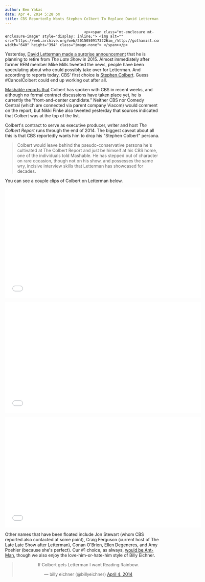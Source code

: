 ```yaml
---
author: Ben Yakas
date: Apr 4, 2014 5:28 pm
title: CBS Reportedly Wants Stephen Colbert To Replace David Letterman
---
```


	
										<p><span class="mt-enclosure mt-enclosure-image" style="display: inline;"> <img alt="" src="https://web.archive.org/web/20150509173226im_/http://gothamist.com/upload/2014/04/2014_03_cancelcolbert10.jpg" width="640" height="394" class="image-none"> </span></p>

<p>Yesterday, <a href="https://web.archive.org/web/20150509173226/http://gothamist.com/2014/04/03/david_letterman_retiring.php">David Letterman made a surprise announcement</a> that he is planning to retire from <em>The Late Show</em> in 2015. Almost immediately after former REM member Mike Mills tweeted the news, people have been speculating about who could possibly take over for Letterman. And according to reports today, CBS&apos; first choice is <a href="https://web.archive.org/web/20150509173226/http://gothamist.com/tags/stephencolbert">Stephen Colbert</a>. Guess #CancelColbert could end up working out after all.</p>

<p><a href="https://web.archive.org/web/20150509173226/http://mashable.com/2014/04/04/stephen-colbert-replace-david-letterman-late-night/?utm_cid=mash-com-Tw-main-link">Mashable reports that</a> Colbert has spoken with CBS in recent weeks, and although no formal contract discussions have taken place yet, he is currently the &quot;front-and-center candidate.&quot; Neither CBS nor Comedy Central (which are connected via parent company Viacom) would comment on the report, but Nikki Finke also tweeted yesterday that sources indicated that Colbert was at the top of the list.</p>

<p>Colbert&apos;s contract to serve as executive producer, writer and host <em>The Colbert Report</em> runs through the end of 2014. The biggest caveat about all this is that CBS reportedly wants him to drop his &quot;Stephen Colbert&quot; persona.</p>

<blockquote>Colbert would leave behind the pseudo-conservative persona he&apos;s cultivated at The Colbert Report and just be himself at his CBS home, one of the individuals told Mashable. He has stepped out of character on rare occasion, though not on his show, and possesses the same wry, incisive interview skills that Letterman has showcased for decades.</blockquote>

<p>You can see a couple clips of Colbert on Letterman below.</p>

<p><iframe width="640" height="360" src="//web.archive.org/web/20150509173226if_/http://www.youtube.com/embed/nL4UT47daik" frameborder="0" allowfullscreen></iframe></p>

<p><iframe width="640" height="360" src="//web.archive.org/web/20150509173226if_/http://www.youtube.com/embed/b_RlSmJ34v0" frameborder="0" allowfullscreen></iframe></p>

<p><iframe width="640" height="360" src="//web.archive.org/web/20150509173226if_/http://www.youtube.com/embed/benMqv-Jvp8" frameborder="0" allowfullscreen></iframe></p>

<p>Other names that have been floated include Jon Stewart (whom CBS reported also contacted at some point), Craig Ferguson (current host of The Late Late Show after Letterman), Conan O&apos;Brien, Ellen Degeneres, and Amy Poehler (because she&apos;s perfect). Our #1 choice, as always, <a href="https://web.archive.org/web/20150509173226/http://gothamist.com/2013/03/20/the_top_15_candidates_to_replace_ji.php">would be Ant-Man</a>, though we also enjoy the love-him-or-hate-him style of Billy Eichner.</p>

<center><blockquote class="twitter-tweet" lang="en"><p>If Colbert gets Letterman I want Reading Rainbow.</p>&#x2014; billy eichner (@billyeichner) <a href="https://web.archive.org/web/20150509173226/https://twitter.com/billyeichner/statuses/452192788549861376">April 4, 2014</a></blockquote>
<script async src="//web.archive.org/web/20150509173226js_/http://platform.twitter.com/widgets.js" charset="utf-8"></script></center>					
										
									
				